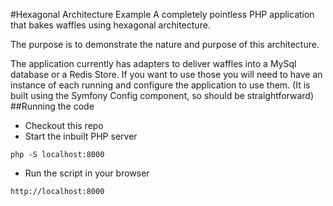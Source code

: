 #Hexagonal Architecture Example
A completely pointless PHP application that bakes waffles using hexagonal architecture.

The purpose is to demonstrate the nature and purpose of this architecture.

The application currently has adapters to deliver waffles into a MySql database or a Redis Store. If you want to use those you will need to have an instance of each running and configure the application to use them. (It is built using the Symfony Config component, so should be straightforward)
##Running the code
- Checkout this repo
- Start the inbuilt PHP server
```
php -S localhost:8000
```
- Run the script in your browser
```
http://localhost:8000
```
